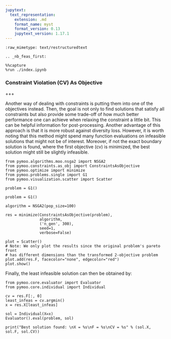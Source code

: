```yaml
---
jupytext:
  text_representation:
    extension: .md
    format_name: myst
    format_version: 0.13
    jupytext_version: 1.17.1
---
```


```{raw-cell}
:raw_mimetype: text/restructuredtext

.. _nb_feas_first:
```

```{code-cell} ipython3
%%capture
%run ./index.ipynb
```

### Constraint Violation (CV) As Objective

+++

Another way of dealing with constraints is putting them into one of the objectives instead. Then, the goal is not only to find solutions that satisfy all constraints but also provide some trade-off of how much better performance one can achieve when relaxing the constraint a little bit. This can be helpful information for post-processing. Another advantage of this approach is that it is more robust against diversity loss. However, it is worth noting that this method might spend many function evaluations on infeasible solutions that might not be of interest. Moreover, if not the exact boundary solution is found, where the first objective (cv) is minimized, the best solution might still be slightly infeasible.

```{code-cell} ipython3
from pymoo.algorithms.moo.nsga2 import NSGA2
from pymoo.constraints.as_obj import ConstraintsAsObjective
from pymoo.optimize import minimize
from pymoo.problems.single import G1
from pymoo.visualization.scatter import Scatter

problem = G1()

problem = G1()

algorithm = NSGA2(pop_size=100)

res = minimize(ConstraintsAsObjective(problem),
               algorithm,
               ('n_gen', 300),
               seed=1,
               verbose=False)

plot = Scatter()
# Note: We only plot the results since the original problem's pareto front 
# has different dimensions than the transformed 2-objective problem
plot.add(res.F, facecolor="none", edgecolor="red")
plot.show()
```

Finally, the least infeasible solution can then be obtained by:

```{code-cell} ipython3
from pymoo.core.evaluator import Evaluator
from pymoo.core.individual import Individual

cv = res.F[:, 0]
least_infeas = cv.argmin()
x = res.X[least_infeas]

sol = Individual(X=x)
Evaluator().eval(problem, sol)

print("Best solution found: \nX = %s\nF = %s\nCV = %s" % (sol.X, sol.F, sol.CV))
```

